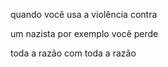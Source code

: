 quando você usa a violência contra

um nazista por exemplo você perde

toda a razão com toda a razão
